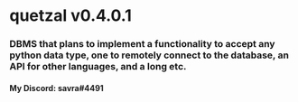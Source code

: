 # quetzal v0.4.0.1
### DBMS that plans to implement a functionality to accept any python data type, one to remotely connect to the database, an API for other languages, and a long etc.

#### My Discord: savra#4491